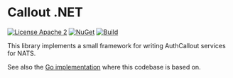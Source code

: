 # Callout .NET

[![License Apache 2](https://img.shields.io/badge/License-Apache2-blue.svg)](https://www.apache.org/licenses/LICENSE-2.0)
[![NuGet](https://img.shields.io/nuget/v/Synadia.AuthCallout.svg?cacheSeconds=3600)](https://www.nuget.org/packages/Synadia.AuthCallout)
[![Build](https://github.com/synadia-io/callout.net/actions/workflows/test.yml/badge.svg?branch=main)](https://github.com/synadia-io/callout.net/actions/workflows/test.yml?query=branch%3Amain)

This library implements a small framework for writing AuthCallout services for NATS.

See also the [Go implementation](https://github.com/synadia-io/callout.go) where this codebase is based on.
